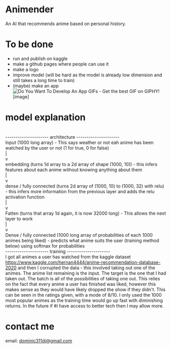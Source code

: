 # Animender
An AI that recommends anime based on personal history.

# To be done
* run and publish on kaggle
* make a github pages where people can use it
* make a logo
* improve model (will be hard as the model is already low dimension and still takes a long time to train)
* (maybe) make an app
<br><img src="https://media3.giphy.com/media/L3bj6t3opdeNddYCyl/giphy.gif" alt="Do You Want To Develop An App GIFs - Get the best GIF on GIPHY"/>![image]

# model explanation
<br>--------------------- architecture ---------------------
<br> Input (1000 long array) - This says weather or not eah anime has been watched by the user or not (1 for true, 0 for false)
<br> |
<br> v
<br> embedding (turns 1d array to a 2d array of shape (1000, 10)) - this infers features about each anime without knowing anything about them
<br> |
<br> v
<br> dense / fully connected (turns 2d array of (1000, 10) to (1000, 32) with relu) - this infers more information  from the previous layer and adds the relu activation function
<br> |
<br> v
<br> Fatten (turns that array 1d again, it is now 32000 long) - This allows the next layer to work
<br> |
<br> v
<br> Dense / fully connected (1000 long array of probabilities of each 1000 animes being liked) - predicts what anime suits the user (training method below) using softmax for probabilities
<br> --------------------- training ---------------------
<br> I got all animes a user has watched from the kaggle dataset https://www.kaggle.com/hernan4444/anime-recommendation-database-2020 and then I corrupted the data - this involved taking out one of the animes. The anime list remaining is the input. The target is the one that I had taken out. The batch is all of the possibilities of taking one out. This relies on the fact that every anime a user has finished was liked, however this makes sense as they would have likely dropped the show if they didn't. This can be seen in the ratings given, with a mode of 8/10. I only used the 1000 most popular animes as the training time would go up fast with diminishing returns. In the future if #i have access to better tech then I may allow more.

# contact me
email: dominic311dj@gmail.com
